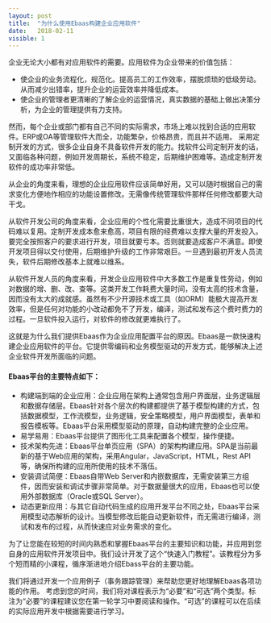 ```yaml
---
layout: post
title:  "为什么使用Ebaas构建企业应用软件"
date:   2018-02-11
visible: 1
---
```


企业无论大小都有对应用软件的需要。应用软件为企业带来的价值包括：

* 使企业的业务流程化，规范化。提高员工的工作效率，摆脱烦琐的低级劳动。从而减少出错率，提升企业的运营效率并降低成本。
* 使企业的管理者更清晰的了解企业的运营情况，真实数据的基础上做出决策分析，为企业的管理提供有力支持。

然而，每个企业或部门都有自己不同的实际需求，市场上难以找到合适的应用软件。ERP或OA等管理软件大而全，功能繁杂，价格昂贵，而且并不适用。
采用定制开发的方式，很多企业自身不具备软件开发的能力。找软件公司定制开发的话，又面临各种问题，例如开发周期长，系统不稳定，后期维护困难等。造成定制开发软件的成功率非常低。

从企业的角度来看，理想的企业应用软件应该简单好用，又可以随时根据自己的需求变化方便地作相应的功能设置修改。无需像传统管理软件那样任何修改都要大动干戈。

从软件开发公司的角度来看，企业应用的个性化需要比重很大，造成不同项目的代码难以复用。定制开发成本愈来愈高，项目有限的经费难以支撑大量的开发投入。要完全按照客户的要求进行开发，项目就要亏本。否则就要造成客户不满意。即使开发项目得以交付使用，后期维护升级的工作非常艰巨。一旦遇到最初开发人员流失，软件后期修改基本上就难以维系。

从软件开发人员的角度来看，开发企业应用软件中大多数工作是重复性劳动，例如对数据的增、删、改、查等。这类开发工作耗费大量时间，没有太高的技术含量，因而没有太大的成就感。虽然有不少开源技术或工具（如ORM）能极大提高开发效率，但是任何对功能的小改动都免不了开发，编译，测试和发布这个费时费力的过程。一旦软件投入运行，对软件的修改就更难执行了。

这就是为什么我们提供Ebaas作为企业应用配置平台的原因。Ebaas是一款快速构建企业应用软件的平台。它提供零编码和业务模型驱动的开发方式，能够解决上述企业软件开发所面临的问题。

#### Ebaas平台的主要特点如下：

* 构建端到端的企业应用：企业应用在架构上通常包含用户界面层，业务逻辑层和数据存储层。Ebaas针对各个层次的构建都提供了基于模型构建的方式，包括数据模型，工作流模型，业务逻辑，安全策略模型，用户界面模型，表单和报告模板等。Ebaas平台采用模型驱动的原理，自动构建完整的企业应用。
* 易学易用：Ebaas平台提供了图形化工具来配置各个模型，操作便捷。
* 技术架构先进：Ebaas平台单页应用（SPA）的架构构建应用。SPA是当前最新的基于Web应用的架构，采用Angular，JavaScript，HTML，Rest API等，确保所构建的应用所使用的技术不落伍。
* 安装调试简便：Ebaas自带Web Server和内嵌数据库，无需安装第三方组件，因而安装和调试步骤非常简单。对于数据量很大的应用，Ebaas也可以使用外部数据库（Oracle或SQL Server）。
* 动态更新应用：与其它自动代码生成的应用开发平台不同之处，Ebaas平台采用模型动态解析的设计。当模型修改后能自动更新软件，而无需进行编译，测试和发布的过程，从而快速应对业务需求的变化。

为了让您能在较短的时间内熟悉和掌握Ebaas平台的主要知识和功能，并应用到您自身的应用软件开发项目中。我们设计开发了这个“快速入门教程”。该教程分为多个短而精的小课程，循序渐进地介绍Ebass平台的主要功能。

我们将通过开发一个应用例子（事务跟踪管理）来帮助您更好地理解Ebaas各项功能的作用。
考虑到您的时间，我们将对课程表示为“必要”和“可选”两个类型。标注为“必要”的课程建议您在第一轮学习中要阅读和操作。“可选”的课程可以在后续的实际应用开发中根据需要进行学习。
